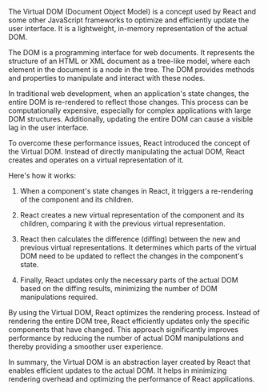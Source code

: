 The Virtual DOM (Document Object Model) is a concept used by React and some other JavaScript frameworks to optimize and efficiently update the user interface. It is a lightweight, in-memory representation of the actual DOM.

The DOM is a programming interface for web documents. It represents the structure of an HTML or XML document as a tree-like model, where each element in the document is a node in the tree. The DOM provides methods and properties to manipulate and interact with these nodes.

In traditional web development, when an application's state changes, the entire DOM is re-rendered to reflect those changes. This process can be computationally expensive, especially for complex applications with large DOM structures. Additionally, updating the entire DOM can cause a visible lag in the user interface.

To overcome these performance issues, React introduced the concept of the Virtual DOM. Instead of directly manipulating the actual DOM, React creates and operates on a virtual representation of it.

Here's how it works:

1. When a component's state changes in React, it triggers a re-rendering of the component and its children.

2. React creates a new virtual representation of the component and its children, comparing it with the previous virtual representation.

3. React then calculates the difference (diffing) between the new and previous virtual representations. It determines which parts of the virtual DOM need to be updated to reflect the changes in the component's state.

4. Finally, React updates only the necessary parts of the actual DOM based on the diffing results, minimizing the number of DOM manipulations required.

By using the Virtual DOM, React optimizes the rendering process. Instead of rendering the entire DOM tree, React efficiently updates only the specific components that have changed. This approach significantly improves performance by reducing the number of actual DOM manipulations and thereby providing a smoother user experience.

In summary, the Virtual DOM is an abstraction layer created by React that enables efficient updates to the actual DOM. It helps in minimizing rendering overhead and optimizing the performance of React applications.